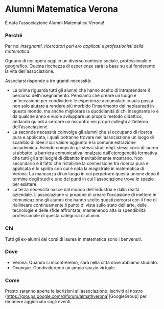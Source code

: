 # Alumni Matematica Verona

È nata l'associazione Alumni Matematica Verona!

### Perché
Per noi *insegnanti*, *ricercatori puri e/o applicati* e *professionisti della matematica*.

Ognuno di noi opera oggi in un diverso contesto sociale, professionale e geografico. Questa ricchezza di esperienze sarà la base su cui fonderemo la vita dell'associazione.

Associarsi risponde a tre grandi necessità:

* La prima riguarda tutti gli alumni che hanno scelto di intraprendere il percorso dell'insegnamento. Pensiamo che creare un luogo e un'occasione per condividere le esperienze accumulate in aula possa non solo aiutare a rendere più morbido l'inserimento dei neolaureati in questo mondo, ma anche migliorare la quotidianità di chi insegnante lo è da qualche anno e vuole sviluppare un proprio metodo didattico, andando quindi a cercare un riscontro nei propri colleghi all'interno dell'associazione.
* La seconda necessità coinvolge gli alumni che si occupano di ricerca pura e applicata, i quali potranno trovare nell'associazione un luogo di scambio di idee il cui valore aggiunto è la comune estrazione accademica. Avendo compiuto gli stessi studi negli stessi corsi di laurea si abbatte la barriera comunicativa innalzata dall'eterogeneità formativa che tutti gli altri luoghi di dibattito inevitabilmente mostrano. Non secondario è il fatto che ristabilire la connessione tra ricerca pura e applicata è lo spirito con cui è nata la magistrale in matematica di Verona. La mancanza di un luogo in cui perpetrare questa unione dopo il termine degli studi è uno dei punti in cui l'associazione trova lo spazio per esistere.
* La terza necessità nasce dal mondo dell'industria e dalla realtà aziendale. L'associazione si propone di creare l'occasione di mettere in comunicazione gli alumni che hanno scelto questi percorsi con il fine di riallineare continuamente il punto di vista sullo stato dell'arte, delle tecnologie e delle sfide affrontate, mantenendo alta la spendibilità professionale di questa categoria di alumni.


### Chi
Tutti gli ex-alunni dei corsi di laurea in matematica sono i benvenuti.

### Dove
* Verona. Quando ci incontreremo, sarà nella città dove abbiamo studiato.
* Ovunque. Condivideremo un ampio spazio virtuale.

### Come
Presto saranno aperte le iscrizioni all'associazione. Iscriviti al nostro (https://groups.google.com/d/forum/almathverona)[GoogleGroup] per rimanere aggiornato sugli eventi.
